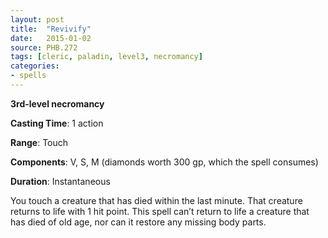```yaml
---
layout: post
title:  "Revivify"
date:   2015-01-02
source: PHB.272
tags: [cleric, paladin, level3, necromancy]
categories:
- spells
---
```


**3rd-level necromancy**

**Casting Time**: 1 action

**Range**: Touch

**Components**: V, S, M (diamonds worth 300 gp, which the spell consumes)

**Duration**: Instantaneous

You touch a creature that has died within the last minute. That creature returns to life with 1 hit point. This spell can’t return to life a creature that has died of old age, nor can it restore any missing body parts.
